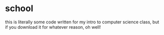 # school

this is literally some code written for my intro to computer science class, but if you download it for whatever reason, oh well! 

